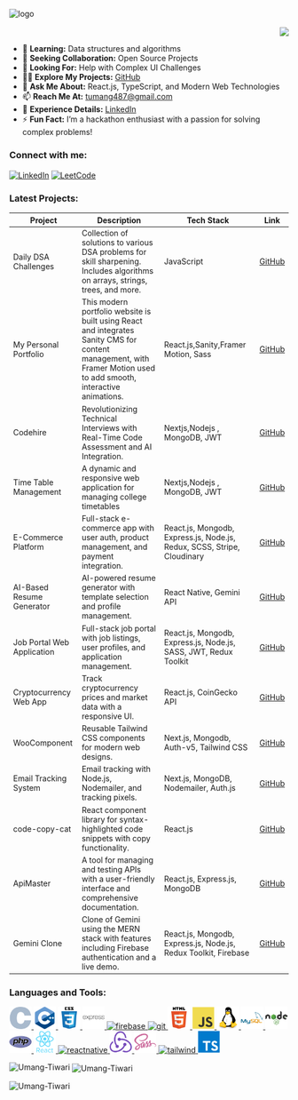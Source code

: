 ![logo](https://github.com/user-attachments/assets/9e69741e-2c35-498a-9712-ab0fb8566dea)

<p align="right">
<img src="https://readme-typing-svg.herokuapp.com?color=FF6F61&width=800&height=60&lines=Hi+👋+I'm+Umang+Tiwari!;Full+Stack+Developer+|+React+|+Next.js+|+Node.js+|+Express.js+|+MongoDB+|;Crafting+Seamless+Web+Experiences;Passionate+About+Tech+and+Innovation;Exploring+New+Technologies+Every+Day;Let's+Build+Something+Amazing+Together!" align="center" />
</p>

- 🌱 **Learning:** Data structures and algorithms
- 👯 **Seeking Collaboration:** Open Source Projects
- 🤝 **Looking For:** Help with Complex UI Challenges
- 👨‍💻 **Explore My Projects:** [GitHub](https://github.com/Umang1901?tab=repositories)
- 💬 **Ask Me About:** React.js, TypeScript, and Modern Web Technologies
- 📫 **Reach Me At:** tumang487@gmail.com
- 📄 **Experience Details:** [LinkedIn](https://www.linkedin.com/in/umang-tiwari-a67b6023a/)
- ⚡ **Fun Fact:** I’m a hackathon enthusiast with a passion for solving complex problems!



<h3 align="left">Connect with me:</h3>
<p align="left">
  <a href="https://www.linkedin.com/in/umang-tiwari-a67b6023a/" target="_blank"><img align="center" src="https://raw.githubusercontent.com/rahuldkjain/github-profile-readme-generator/master/src/images/icons/Social/linked-in-alt.svg" alt="LinkedIn" height="30" width="40" /></a>
  <a href="https://leetcode.com/u/umang_tiw_ari/" target="_blank"><img align="center" src="https://raw.githubusercontent.com/rahuldkjain/github-profile-readme-generator/master/src/images/icons/Social/leet-code.svg" alt="LeetCode" height="30" width="40" /></a>
</p>

### Latest Projects:

| Project                        | Description                                                                            | Tech Stack                                      | Link                                                                                   |
| ------------------------------ | -------------------------------------------------------------------------------------- | ---------------------------------------------- | -------------------------------------------------------------------------------------- |
| Daily DSA Challenges          | Collection of solutions to various DSA problems for skill sharpening. Includes algorithms on arrays, strings, trees, and more. | JavaScript                                     | [GitHub](https://github.com/kamlesh-Sahani/DSA-Daily)                     |
| My Personal Portfolio          | This modern portfolio website is built using React and integrates Sanity CMS for content management, with Framer Motion used to add smooth, interactive animations. | React.js,Sanity,Framer Motion, Sass                                      | [GitHub](https://github.com/kamlesh-Sahani/My_portfolio)                     |
| Codehire          | Revolutionizing Technical Interviews with Real-Time Code Assessment and AI Integration. | Nextjs,Nodejs , MongoDB, JWT                     | [GitHub](https://github.com/kamlesh-Sahani/codehire)                     |
| Time Table Management          |A dynamic and responsive web application for managing college timetables | Nextjs,Nodejs , MongoDB, JWT                     | [GitHub](https://github.com/kamlesh-Sahani/time-table-dbit)                     |
| E-Commerce Platform            | Full-stack e-commerce app with user auth, product management, and payment integration. | React.js, Mongodb, Express.js, Node.js, Redux, SCSS, Stripe, Cloudinary | [GitHub](https://github.com/kamlesh-Sahani/Ecommerce_MERN_TypeScript)                     |
| AI-Based Resume Generator      | AI-powered resume generator with template selection and profile management.           | React Native, Gemini API                       | [GitHub](https://github.com/kamlesh-Sahani/Ai-resume-builder-react-native)               |
| Job Portal Web Application     | Full-stack job portal with job listings, user profiles, and application management.   | React.js, Mongodb, Express.js, Node.js, SASS, JWT, Redux Toolkit | [GitHub](https://github.com/kamlesh-Sahani/job_portal_MERN)                              |
| Cryptocurrency Web App         | Track cryptocurrency prices and market data with a responsive UI.                     | React.js, CoinGecko API                       | [GitHub](https://github.com/kamlesh-Sahani/Crypto_Coin_ReactJs)                   |
| WooComponent                   | Reusable Tailwind CSS components for modern web designs.                             | Next.js, Mongodb, Auth-v5, Tailwind CSS       | [GitHub](https://github.com/kamlesh-Sahani/wooComponet)                             |
| Email Tracking System         | Email tracking with Node.js, Nodemailer, and tracking pixels.                         | Next.js, MongoDB, Nodemailer, Auth.js          | [GitHub](https://github.com/kamlesh-Sahani/MAIL_TRACKER_NEXTJS)                    |
| code-copy-cat                  | React component library for syntax-highlighted code snippets with copy functionality. | React.js                                       | [GitHub](https://github.com/kamlesh-Sahani/code-copy-cat)                            |
| ApiMaster                      | A tool for managing and testing APIs with a user-friendly interface and comprehensive documentation. | React.js, Express.js, MongoDB                  | [GitHub](https://github.com/kamlesh-Sahani/Apis-Master)                               |
| Gemini Clone                   | Clone of Gemini using the MERN stack with features including Firebase authentication and a live demo. | React.js, Mongodb, Express.js, Node.js, Redux Toolkit, Firebase | [GitHub](https://github.com/kamlesh-Sahani/Gemini_Clone_MERN_TYPESCRIPT)             |


<h3 align="left">Languages and Tools:</h3>
<p align="left"> <a href="https://www.cprogramming.com/" target="_blank" rel="noreferrer"> <img src="https://raw.githubusercontent.com/devicons/devicon/master/icons/c/c-original.svg" alt="c" width="40" height="40"/> </a> <a href="https://www.w3schools.com/cpp/" target="_blank" rel="noreferrer"> <img src="https://raw.githubusercontent.com/devicons/devicon/master/icons/cplusplus/cplusplus-original.svg" alt="cplusplus" width="40" height="40"/> </a> <a href="https://www.w3schools.com/css/" target="_blank" rel="noreferrer"> <img src="https://raw.githubusercontent.com/devicons/devicon/master/icons/css3/css3-original-wordmark.svg" alt="css3" width="40" height="40"/> </a> <a href="https://expressjs.com" target="_blank" rel="noreferrer"> <img src="https://raw.githubusercontent.com/devicons/devicon/master/icons/express/express-original-wordmark.svg" alt="express" width="40" height="40"/> </a> <a href="https://firebase.google.com/" target="_blank" rel="noreferrer"> <img src="https://www.vectorlogo.zone/logos/firebase/firebase-icon.svg" alt="firebase" width="40" height="40"/> </a> <a href="https://git-scm.com/" target="_blank" rel="noreferrer"> <img src="https://www.vectorlogo.zone/logos/git-scm/git-scm-icon.svg" alt="git" width="40" height="40"/> </a> <a href="https://www.w3.org/html/" target="_blank" rel="noreferrer"> <img src="https://raw.githubusercontent.com/devicons/devicon/master/icons/html5/html5-original-wordmark.svg" alt="html5" width="40" height="40"/> </a> <a href="https://developer.mozilla.org/en-US/docs/Web/JavaScript" target="_blank" rel="noreferrer"> <img src="https://raw.githubusercontent.com/devicons/devicon/master/icons/javascript/javascript-original.svg" alt="javascript" width="40" height="40"/> </a> <a href="https://www.linux.org/" target="_blank" rel="noreferrer"> <img src="https://raw.githubusercontent.com/devicons/devicon/master/icons/linux/linux-original.svg" alt="linux" width="40" height="40"/> </a> <a href="https://www.mysql.com/" target="_blank" rel="noreferrer"> <img src="https://raw.githubusercontent.com/devicons/devicon/master/icons/mysql/mysql-original-wordmark.svg" alt="mysql" width="40" height="40"/> </a> <a href="https://nodejs.org" target="_blank" rel="noreferrer"> <img src="https://raw.githubusercontent.com/devicons/devicon/master/icons/nodejs/nodejs-original-wordmark.svg" alt="nodejs" width="40" height="40"/> </a> <a href="https://www.php.net" target="_blank" rel="noreferrer"> <img src="https://raw.githubusercontent.com/devicons/devicon/master/icons/php/php-original.svg" alt="php" width="40" height="40"/> </a> <a href="https://reactjs.org/" target="_blank" rel="noreferrer"> <img src="https://raw.githubusercontent.com/devicons/devicon/master/icons/react/react-original-wordmark.svg" alt="react" width="40" height="40"/> </a> <a href="https://reactnative.dev/" target="_blank" rel="noreferrer"> <img src="https://reactnative.dev/img/header_logo.svg" alt="reactnative" width="40" height="40"/> </a> <a href="https://redux.js.org" target="_blank" rel="noreferrer"> <img src="https://raw.githubusercontent.com/devicons/devicon/master/icons/redux/redux-original.svg" alt="redux" width="40" height="40"/> </a> <a href="https://sass-lang.com" target="_blank" rel="noreferrer"> <img src="https://raw.githubusercontent.com/devicons/devicon/master/icons/sass/sass-original.svg" alt="sass" width="40" height="40"/> </a> <a href="https://tailwindcss.com/" target="_blank" rel="noreferrer"> <img src="https://www.vectorlogo.zone/logos/tailwindcss/tailwindcss-icon.svg" alt="tailwind" width="40" height="40"/> </a> <a href="https://www.typescriptlang.org/" target="_blank" rel="noreferrer"> <img src="https://raw.githubusercontent.com/devicons/devicon/master/icons/typescript/typescript-original.svg" alt="typescript" width="40" height="40"/> </a> </p>


<p><img align="left" src="https://github-readme-stats.vercel.app/api/top-langs?username=kamlesh-sahani&theme=radical&show_icons=true&locale=en&layout=compact" alt="Umang-Tiwari" /></p>
<p>&nbsp;<img align="center" src="https://github-readme-stats.vercel.app/api?username=kamlesh-sahani&theme=radical&show_icons=true&locale=en" alt="Umang-Tiwari" /></p>
<p><img align="center" src="https://github-readme-streak-stats.herokuapp.com/?user=kamlesh-sahani&theme=radical&hide_border=false" alt="Umang-Tiwari" /></p>



